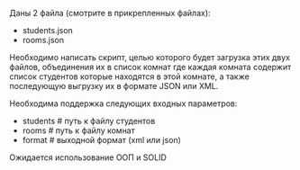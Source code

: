 Даны 2 файла (смотрите в прикрепленных файлах):
- students.json
- rooms.json

Необходимо написать скрипт, целью которого будет загрузка этих двух файлов, объединения их в список комнат где каждая комната содержит список студентов которые
находятся в этой комнате, а также последующую выгрузку их в формате JSON или XML.

Необходима поддержка следующих входных параметров:
- students # путь к файлу студентов
- rooms # путь к файлу комнат
- format # выходной формат (xml или json)

Ожидается использование ООП и SOLID
